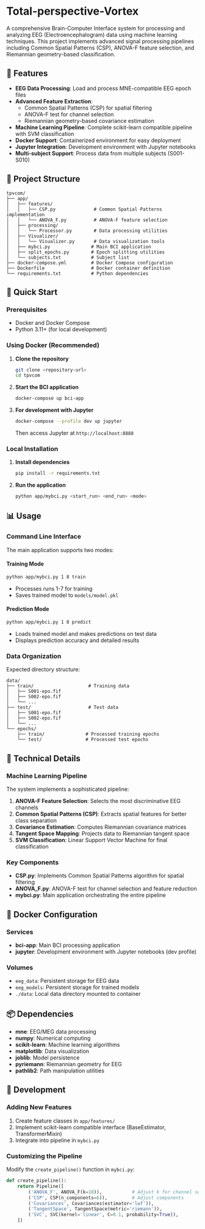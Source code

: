 # Total-perspective-Vortex

A comprehensive Brain-Computer Interface system for processing and analyzing EEG (Electroencephalogram) data using machine learning techniques. This project implements advanced signal processing pipelines including Common Spatial Patterns (CSP), ANOVA-F feature selection, and Riemannian geometry-based classification.

## 🧠 Features

- **EEG Data Processing**: Load and process MNE-compatible EEG epoch files
- **Advanced Feature Extraction**: 
  - Common Spatial Patterns (CSP) for spatial filtering
  - ANOVA-F test for channel selection
  - Riemannian geometry-based covariance estimation
- **Machine Learning Pipeline**: Complete scikit-learn compatible pipeline with SVM classification
- **Docker Support**: Containerized environment for easy deployment
- **Jupyter Integration**: Development environment with Jupyter notebooks
- **Multi-subject Support**: Process data from multiple subjects (S001-S010)

## 📁 Project Structure

```
tpvcom/
├── app/
│   ├── features/
│   │   ├── CSP.py              # Common Spatial Patterns implementation
│   │   └── ANOVA_F.py          # ANOVA-F feature selection
│   ├── processing/
│   │   └── Processor.py        # Data processing utilities
│   ├── Visualizer/
│   │   └── Visualizer.py       # Data visualization tools
│   ├── mybci.py               # Main BCI application
│   ├── split_epochs.py        # Epoch splitting utilities
│   └── subjects.txt           # Subject list
├── docker-compose.yml         # Docker Compose configuration
├── Dockerfile                 # Docker container definition
└── requirements.txt           # Python dependencies
```

## 🚀 Quick Start

### Prerequisites

- Docker and Docker Compose
- Python 3.11+ (for local development)

### Using Docker (Recommended)

1. **Clone the repository**
   ```bash
   git clone <repository-url>
   cd tpvcom
   ```

2. **Start the BCI application**
   ```bash
   docker-compose up bci-app
   ```

3. **For development with Jupyter**
   ```bash
   docker-compose --profile dev up jupyter
   ```
   Then access Jupyter at `http://localhost:8888`

### Local Installation

1. **Install dependencies**
   ```bash
   pip install -r requirements.txt
   ```

2. **Run the application**
   ```bash
   python app/mybci.py <start_run> <end_run> <mode>
   ```

## 📊 Usage

### Command Line Interface

The main application supports two modes:

#### Training Mode
```bash
python app/mybci.py 1 8 train
```
- Processes runs 1-7 for training
- Saves trained model to `models/model.pkl`

#### Prediction Mode
```bash
python app/mybci.py 1 8 predict
```
- Loads trained model and makes predictions on test data
- Displays prediction accuracy and detailed results

### Data Organization

Expected directory structure:
```
data/
├── train/                    # Training data
│   ├── S001-epo.fif
│   ├── S002-epo.fif
│   └── ...
├── test/                     # Test data
│   ├── S001-epo.fif
│   ├── S002-epo.fif
│   └── ...
└── epochs/
    ├── train/               # Processed training epochs
    └── test/                # Processed test epochs
```

## 🔬 Technical Details

### Machine Learning Pipeline

The system implements a sophisticated pipeline:

1. **ANOVA-F Feature Selection**: Selects the most discriminative EEG channels
2. **Common Spatial Patterns (CSP)**: Extracts spatial features for better class separation
3. **Covariance Estimation**: Computes Riemannian covariance matrices
4. **Tangent Space Mapping**: Projects data to Riemannian tangent space
5. **SVM Classification**: Linear Support Vector Machine for final classification

### Key Components

- **CSP.py**: Implements Common Spatial Patterns algorithm for spatial filtering
- **ANOVA_F.py**: ANOVA-F test for channel selection and feature reduction
- **mybci.py**: Main application orchestrating the entire pipeline

## 🐳 Docker Configuration

### Services

- **bci-app**: Main BCI processing application
- **jupyter**: Development environment with Jupyter notebooks (dev profile)

### Volumes

- `eeg_data`: Persistent storage for EEG data
- `eeg_models`: Persistent storage for trained models
- `./data`: Local data directory mounted to container

## 📦 Dependencies

- **mne**: EEG/MEG data processing
- **numpy**: Numerical computing
- **scikit-learn**: Machine learning algorithms
- **matplotlib**: Data visualization
- **joblib**: Model persistence
- **pyriemann**: Riemannian geometry for EEG
- **pathlib2**: Path manipulation utilities

## 🔧 Development

### Adding New Features

1. Create feature classes in `app/features/`
2. Implement scikit-learn compatible interface (BaseEstimator, TransformerMixin)
3. Integrate into pipeline in `mybci.py`

### Customizing the Pipeline

Modify the `create_pipeline()` function in `mybci.py`:

```python
def create_pipeline():
    return Pipeline([
        ('ANOVA_F', ANOVA_F(k=10)),           # Adjust k for channel selection
        ('CSP', CSP(n_components=6)),         # Adjust components
        ('Covariances', Covariances(estimator='lwf')),
        ('TangentSpace', TangentSpace(metric='riemann')),
        ('SVC', SVC(kernel='linear', C=0.1, probability=True)),
    ])
```
